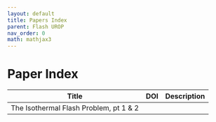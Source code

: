 ```yaml
---
layout: default
title: Papers Index
parent: Flash UROP
nav_order: 0
math: mathjax3
---
```


# Paper Index

| Title                                  | DOI | Description |
| -------------------------------------- | --- | ----------- |
| The Isothermal Flash Problem, pt 1 & 2 |     |             |
